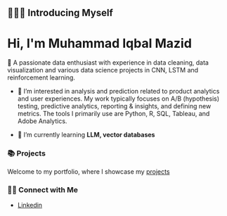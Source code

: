## 🙋🏻‍♀️ Introducing Myself
<h1>Hi, I'm Muhammad Iqbal Mazid</h1>
💼 A passionate data enthusiast with experience in data cleaning, data visualization and various data science projects in CNN, LSTM and reinforcement learning.

- 👀 I’m interested in analysis and prediction related to product analytics and user experiences. My work typically focuses on A/B (hypothesis) testing, predictive analytics, reporting & insights, and defining new metrics. The tools I primarily use are Python, R, SQL, Tableau, and Adobe Analytics.

- 🌱 I’m currently learning **LLM, vector databases**

### 📚 Projects
Welcome to my portfolio, where I showcase my [projects](https://github.com/MuhammadMazid/portfolio/blob/main/README.md)

### 👋🏻 Connect with Me
- [Linkedin](https://www.linkedin.com/in/muhammad-mazid-43725a15/)
